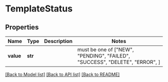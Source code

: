 # TemplateStatus


## Properties
Name | Type | Description | Notes
------------ | ------------- | ------------- | -------------
**value** | **str** |  |  must be one of ["NEW", "PENDING", "FAILED", "SUCCESS", "DELETE", "ERROR", ]

[[Back to Model list]](../README.md#documentation-for-models) [[Back to API list]](../README.md#documentation-for-api-endpoints) [[Back to README]](../README.md)


